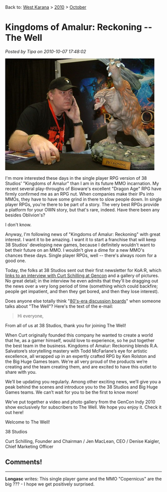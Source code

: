 Back to: [West Karana](/posts/westkarana.md) > [2010](/posts/2010/westkarana.md) > [October](./westkarana.md)
# Kingdoms of Amalur: Reckoning -- The Well

*Posted by Tipa on 2010-10-07 17:48:02*

[![](../../../uploads/2010/10/GenCon-2-480x360.jpg "Curt Schilling and friend")](../../../uploads/2010/10/GenCon-2.jpg)

I'm more interested these days in the single player RPG version of 38 Studios' "Kingdoms of Amalur" than I am in its future MMO incarnation. My recent several play-throughs of Bioware's excellent "Dragon Age" RPG have firmly confirmed me as an RPG nut. When companies make their IPs into MMOs, they have to have some grind in there to slow people down. In single player RPGs, you're there to be part of a story. The very best RPGs provide a platform for your OWN story, but that's rare, indeed. Have there been any besides Oblivion's?

I don't know.

Anyway, I'm following news of "Kingdoms of Amalur: Reckoning" with great interest. I want it to be amazing. I want it to start a franchise that will keep 38 Studios' developing new games, because I definitely wouldn't want to bet their future on an MMO. I wouldn't give a dime for a new MMO's chances these days. Single player RPGs, well -- there's always room for a good one.

Today, the folks at 38 Studios sent out their first newsletter for KoA:R, which [links to an interview with Curt Schilling at Gencon](http://www.reckoningthegame.com/TheWell/Welcome) and a gallery of pictures. No great detail; in the interview he even admits that they'll be dragging out the news over a very long period of time (something which could backfire; people get impatient, and then they get bored, and then they lose interest).

Does anyone else totally think "[80's-era discussion boards](http://en.wikipedia.org/wiki/The_WELL)" when someone talks about "The Well"? Here's the text of the e-mail:


> Hi everyone,
 
From all of us at 38 Studios, thank you for joining The Well!
 
When Curt originally founded this company he wanted to create a world that he, as a gamer himself, would love to experience, so he put together the best team in the business. Kingdoms of Amalur: Reckoning blends R.A. Salvatore’s storytelling mastery with Todd McFarlane’s eye for artistic excellence, all wrapped up in an expertly crafted RPG by Ken Rolston and the Big Huge Games team. We're all very proud of the products we’re creating and the team creating them, and are excited to have this outlet to share with you.
 
We’ll be updating you regularly. Among other exciting news, we’ll give you a peak behind the scenes and introduce you to the 38 Studios and Big Huge Games teams. We can’t wait for you to be the first to know more!
 
We’ve put together a video and photo gallery from the GenCon Indy 2010 show exclusively for subscribers to The Well. We hope you enjoy it. Check it out here!
 
Welcome to The Well!
 
38 Studios
 
Curt Schilling, Founder and Chairman / Jen MacLean, CEO / Denise Kaigler, Chief Marketing Officer




## Comments!

---

**Longasc** writes: This single player game and the MMO "Copernicus" are the big ??? - I hope we get positively surprised.

